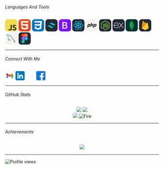 <mg src="Readme_img/bg.jpg" alt="bg" wdith="100%"/>

<h6 align="left">Languages And Tools</h6> 
<p align="left">
  <a href="https://developer.mozilla.org/en-US/docs/Web/JavaScript" target="_blank"><img src="language-icons/JavaScript.svg" alt="JavaScript" width="40" height="40"/></a>
  <a href="https://www.w3.org/html/" target="_blank"><img src="language-icons/HTML.svg" alt="HTML5" width="40" height="40"/></a>
  <a href="https://www.w3schools.com/css/" target="_blank"><img src="language-icons/CSS.svg" alt="CSS3" width="40" height="40"/></a>
  <a href="https://tailwindcss.com/" target="_blank"><img src="language-icons/TailwindCSS-Dark.svg" alt="Tailwind" width="40" height="40"/></a>
  <a href="https://getbootstrap.com" target="_blank"><img src="language-icons/Bootstrap.svg" alt="Bootstrap" width="40" height="40"/></a>
  <a href="https://reactjs.org/" target="_blank"><img src="language-icons/React-Dark.svg" alt="React" width="40" height="40"/></a>
  <a href="https://www.w3schools.com/php/" target="_blank"><img src="language-icons/PHP-Light.svg" alt="PHP" width="40" height="40"/></a>
  <a href="https://nodejs.org" target="_blank"><img src="language-icons/NodeJS-Dark.svg" alt="NodeJS" width="40" height="40"/></a>
  <a href="https://expressjs.com" target="_blank"><img src="language-icons/ExpressJS-Dark.svg" alt="ExpressJS" width="40" height="40"/></a>
  <a href="https://www.mongodb.com/" target="_blank"><img src="language-icons/MongoDB.svg" alt="MongoDB" width="40" height="40"/></a>
  <a href="https://firebase.google.com/" target="_blank"><img src="language-icons/Firebase-Dark.svg" alt="Firebase" width="40" height="40"/></a>
  <a href="https://www.mysql.com/" target="_blank"><img src="language-icons/MySQL-Light.svg" alt="MySQL" width="40" height="40"/></a>
  <a href="https://www.figma.com/" target="_blank"><img src="language-icons/Figma-Dark.svg" alt="Figma" width="40" height="40"/></a>
</p>

---

<h6 align="left"> Connect With Me</h6>
<p align="left">
  <a href="mailto:rusirujayanga@gmail.com"><img src="social-icons/Google.png" alt="Gmail" height="30" width="30"/></a>
  <a href="https://linkedin.com/in/rusiru jayanga" target="_blank"><img src="social-icons/linkedin.png" alt="LinkedIn" height="30" width="30"/></a>
  <a href="https://x.com/rusirujayanga" target="_blank"><img src="social-icons/twitter.png" alt="Twitter" height="30" width="30"/></a>
  <a href="https://www.facebook.com/rusiru.jayanga" target="_blank"><img src="social-icons/facebook.png" alt="Facebook" height="30" width="30"/></a>
</p>

---
<h6 align="left"> GitHub Stats </h6>
<p align="center">
  <img src="https://github-readme-stats.vercel.app/api/top-langs/?username=RusiruJayanga&theme=dark&hide_border=true&layout=compact" />
  <img src="https://github-readme-streak-stats.herokuapp.com/?user=RusiruJayanga&theme=dark&hide_border=true&no-bg=true" /><br/>
  <img src="https://github-readme-stats.vercel.app/api?username=RusiruJayanga&theme=dark&hide_border=true&show_icons=true" />
  <img src="https://user-images.githubusercontent.com/74038190/216122041-518ac897-8d92-4c6b-9b3f-ca01dcaf38ee.png" alt="Fire" width="200" />
</p>

---

<h6 align="left">  Achievements</h6>
<p align="center">
  <img src="https://github-profile-trophy.vercel.app/?username=RusiruJayanga&theme=highcontrast&no-frame=true&no-bg=true&margin-w=4" />
</p>

---

<p align="left">
  <img src="https://komarev.com/ghpvc/?username=rusirujayanga&label=Profile%20Views&color=0eb429&style=flat" alt="Profile views" />
</p>
